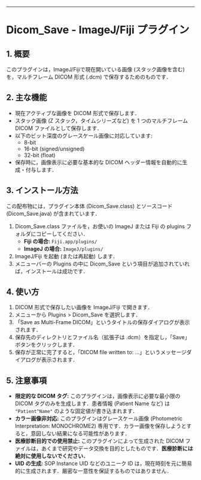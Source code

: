 ---

# Dicom_Save - ImageJ/Fiji プラグイン

## 1. 概要
このプラグインは，ImageJ/Fijiで現在開いている画像 (スタック画像を含む) を，マルチフレーム DICOM 形式 (.dcm) で保存するためのものです．

## 2. 主な機能
-   現在アクティブな画像を DICOM 形式で保存します．
-   スタック画像 (Z スタック，タイムシリーズなど) を 1 つのマルチフレーム DICOM ファイルとして保存します．
-   以下のビット深度のグレースケール画像に対応しています:
    -   8-bit
    -   16-bit (signed/unsigned)
    -   32-bit (float)
-   保存時に，画像表示に必要な基本的な DICOM ヘッダー情報を自動的に生成・付与します．

## 3. インストール方法
この配布物には，プラグイン本体 (Dicom_Save.class) とソースコード (Dicom_Save.java) が含まれています．

1.  Dicom_Save.class ファイルを，お使いの ImageJ または Fiji の plugins フォルダにコピーしてください．
    -   **Fiji の場合:** `Fiji.app/plugins/`
    -   **ImageJ の場合:** `ImageJ/plugins/`
2.  ImageJ/Fiji を起動 (または再起動) します．
3.  メニューバーの Plugins の中に Dicom_Save という項目が追加されていれば，インストールは成功です．

## 4. 使い方
1.  DICOM 形式で保存したい画像を ImageJ/Fiji で開きます．
2.  メニューから Plugins > Dicom_Save を選択します．
3.  「Save as Multi-Frame DICOM」というタイトルの保存ダイアログが表示されます．
4.  保存先のディレクトリとファイル名（拡張子は .dcm）を指定し，「Save」ボタンをクリックします．
5.  保存が正常に完了すると，「DICOM file written to: ...」というメッセージダイアログが表示されます．

## 5. 注意事項
-   **限定的な DICOM タグ:** このプラグインは，画像表示に必要な最小限の DICOM タグのみを生成します．患者情報 (Patient Name など) は `"Patient^Name"` のような固定値が書き込まれます．
-   **カラー画像非対応:** このプラグインはグレースケール画像 (Photometric Interpretation: MONOCHROME2) 専用です．カラー画像を保存しようとすると，意図しない結果になる可能性があります．
-   **医療診断目的での使用禁止:** このプラグインによって生成された DICOM ファイルは，あくまで研究やデータ交換を目的としたものです．**医療診断には絶対に使用しないでください．**
-   **UID の生成:** SOP Instance UID などのユニーク ID は，現在時刻を元に簡易的に生成されます．厳密な一意性を保証するものではありません．
